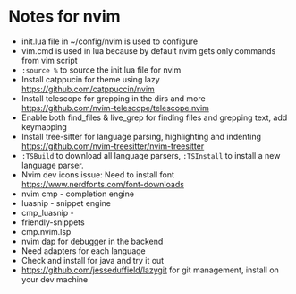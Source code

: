 # Notes for nvim

* init.lua file in ~/config/nvim is used to configure
* vim.cmd is used in lua because by default nvim gets only commands from vim script
* `:source %` to source the init.lua file for nvim
* Install catppucin for theme using lazy https://github.com/catppuccin/nvim
* Install telescope for grepping in the dirs and more https://github.com/nvim-telescope/telescope.nvim
* Enable both find_files & live_grep for finding files and grepping text, add keymapping
* Install tree-sitter for language parsing, highlighting and indenting https://github.com/nvim-treesitter/nvim-treesitter
* `:TSBuild` to download all language parsers, `:TSInstall` to install a new language parser.
* Nvim dev icons issue: Need to install font https://www.nerdfonts.com/font-downloads
* nvim cmp - completion engine
* luasnip - snippet engine
* cmp_luasnip -
* friendly-snippets
* cmp.nvim.lsp
* nvim dap for debugger in the backend
* Need adapters for each language
* Check and install for java and try it out
* https://github.com/jesseduffield/lazygit for git management, install on your dev machine
